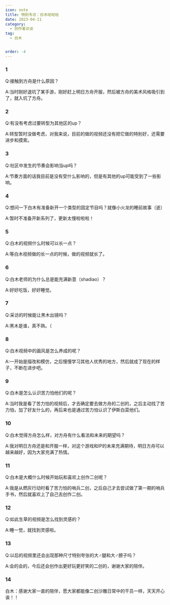 ```yaml
---
icon: note
title: 特别专访：白木哒哒哒
date: 2023-04-11
category:
  - 创作者访谈
tag:
  - 白木


order: -4
---
```


<!-- more -->

### 1

Q:接触到方舟是什么原因？

A:当时刚好退坑了某手游，刚好赶上明日方舟开服，然后被方舟的美术风格吸引到了，就入坑了方舟。

### 2

Q:有没有考虑过要转型为其他区的up？

A:转型暂时没做考虑，对我来说，目前的做的视频还没有把它做的特别好，还需要进步和摸索。

### 3

Q:社区中发生的节奏会影响当up吗？

A:节奏方面的话我目前是没有受什么影响的，但是有其他的up可能受到了一些影响。

### 4

Q:想问一下白木有准备新开一个类型的固定节目吗？就像小火龙的睡前故事（逝）

A:暂时不准备开新系列了，更新太慢啦啦啦！

### 5

Q:白木的视频什么时候可以长一点？

A:等白木视频做的长一点的时候，做的视频就长了。

### 6

Q:白木老师的为什么总是能充满新意（shadiao）？

A:好好吃饭，好好睡觉。

### 7

Q:采访的时候能让黑木出镜吗？

A:黑木是谁，真不熟。（

### 8

Q:白木视频中的画风是怎么养成的呢？

A:一开始是描改和模仿，之后慢慢学习其他人优秀的地方，然后就成了现在的样子，不断在进步吧。

### 9

Q:白木是怎么认识苦力怕他们的呢？

A:当时我是看了苦力怕的视频后，才去确定要去做方舟的二创的，之后主动找了苦力怕，加了好友什么的，再后来也是通过苦力怕认识了伊斯白菜他们。

### 10

Q:白木觉得方舟怎么样，对方舟有什么看法和未来的期望吗？

A:我对明日方舟还是和开服一样，对这个游戏和IP的未来充满期待，明日方舟可以越来越好，因为大家充满了热情。

### 11

Q:白木是大概什么时候开始玩和喜欢上创作二创呢？

A:我是从燃灰行动时看了苦力怕的哨兵二创，之后自己才去尝试做了第一期的哨兵手书，然后就喜欢上了自己去创作二创。

### 12

Q:如此生草的视频是怎么找到灵感的？

A:睡一觉，就找到灵感啦。

### 13

Q:以后的视频里还会出现那种尺寸特别夸张的大♂腿和大♂膀子吗？

A:会的会的，今后还会创作出更好玩更好笑的二创的，谢谢大家的陪伴。

### 14

白木：感谢大家一直的陪伴，愿大家都能像二创沙雕日常中的干员一样，天天开心诶！！<eod />

<Ads />